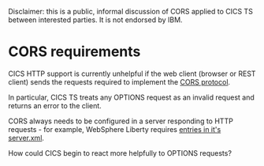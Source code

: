 Disclaimer: this is a public, informal discussion of CORS applied to CICS TS between interested parties. It is not endorsed by IBM.

# CORS requirements

CICS HTTP support is currently unhelpful if the web client (browser or REST client) sends the requests required to implement the [CORS protocol](https://spring.io/understanding/CORS).

In particular, CICS TS treats any OPTIONS request as an invalid request and returns an error to the client.

CORS always needs to be configured in a server responding to HTTP requests - for example, WebSphere Liberty requires [entries in it's server.xml](https://www.ibm.com/support/knowledgecenter/SS7K4U_liberty/com.ibm.websphere.wlp.zseries.doc/ae/twlp_webcontainer_cors_config.html).

How could CICS begin to react more helpfully to OPTIONS requests?
